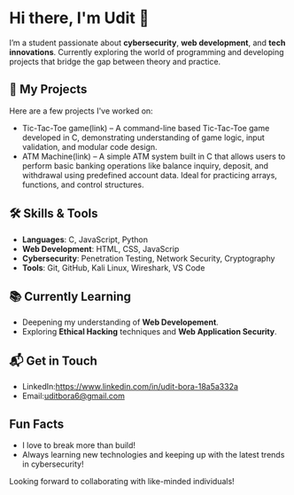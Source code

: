 # Hi there, I'm Udit 👋

I’m a student passionate about **cybersecurity**, **web development**, and **tech innovations**. Currently exploring the world of programming and developing projects that bridge the gap between theory and practice.

## 🚀 My Projects
Here are a few projects I've worked on:
- Tic-Tac-Toe game(link) – A command-line based Tic-Tac-Toe game developed in C, demonstrating understanding of game logic, input validation, and modular code design.
- ATM Machine(link) – A simple ATM system built in C that allows users to perform basic banking operations like balance inquiry, deposit, and withdrawal using predefined account data. Ideal for practicing arrays, functions, and control structures.

## 🛠️ Skills & Tools
- **Languages**: C, JavaScript, Python
- **Web Development**: HTML, CSS, JavaScrip
- **Cybersecurity**: Penetration Testing, Network Security, Cryptography
- **Tools**: Git, GitHub, Kali Linux, Wireshark, VS Code

## 📚 Currently Learning
- Deepening my understanding of **Web Developement**.
- Exploring **Ethical Hacking** techniques and **Web Application Security**.

## 📬 Get in Touch
- LinkedIn:https://www.linkedin.com/in/udit-bora-18a5a332a
- Email:uditbora6@gmail.com

## Fun Facts
- I love to break more than build!
- Always learning new technologies and keeping up with the latest trends in cybersecurity!

Looking forward to collaborating with like-minded individuals!
